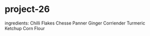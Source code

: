 # project-26
ingredients:
Chilli Flakes
Chesse 
Panner 
Ginger
Corriender
Turmeric
Ketchup
Corn Flour 
